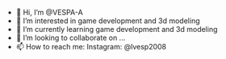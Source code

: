 - 👋 Hi, I’m @VESPA-A
- 👀 I’m interested in 
game development and 3d modeling
- 🌱 I’m currently learning game development and 3d modeling
- 💞️ I’m looking to collaborate on ...
- 📫 How to reach me: Instagram: @lvesp2008

<!---
VESPA-A/VESPA-A is a ✨ special ✨ repository because its `README.md` (this file) appears on your GitHub profile.
You can click the Preview link to take a look at your changes.
--->
